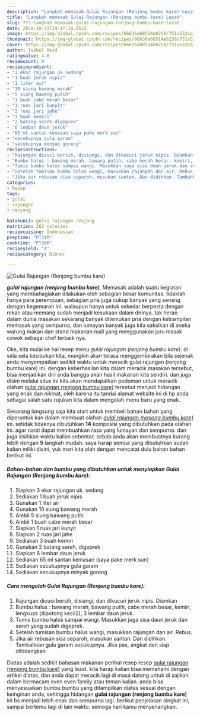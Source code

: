 ```yaml
---
description: "Langkah memasak Gulai Rajungan (Renjong bumbu kare) Lezat"
title: "Langkah memasak Gulai Rajungan (Renjong bumbu kare) Lezat"
slug: 773-langkah-memasak-gulai-rajungan-renjong-bumbu-kare-lezat
date: 2020-10-31T14:47:18.851Z
image: https://img-global.cpcdn.com/recipes/66636a68514e6258/751x532cq70/gulai-rajungan-renjong-bumbu-kare-foto-resep-utama.jpg
thumbnail: https://img-global.cpcdn.com/recipes/66636a68514e6258/751x532cq70/gulai-rajungan-renjong-bumbu-kare-foto-resep-utama.jpg
cover: https://img-global.cpcdn.com/recipes/66636a68514e6258/751x532cq70/gulai-rajungan-renjong-bumbu-kare-foto-resep-utama.jpg
author: Isabel Reid
ratingvalue: 4.6
reviewcount: 9
recipeingredient:
- "3 ekor rajungan uk sedang"
- "1 buah jeruk nipis"
- "1 liter air"
- "10 siung bawang merah"
- "5 siung bawang putih"
- "1 buah cabe merah besar"
- "1 ruas jari kunyit"
- "2 ruas jari jahe"
- "3 buah kemiri"
- "2 batang sereh digeprek"
- "6 lembar daun jeruk"
- "65 ml santan kemasan saya pake merk sun"
- "secukupnya gula garam"
- "secukupnya minyak goreng"
recipeinstructions:
- "Rajungan dicuci bersih, disiangi, dan dikucuri jeruk nipis. Diamkan"
- "Bumbu halus : bawang merah, bawang putih, cabe merah besar, kemiri, lengkuas (dipotong kecil2), 3 lembar daun jeruk."
- "Tumis bumbu halus sampai wangi. Masukkan juga sisa daun jeruk dan sereh yang sudah digeprek."
- "Setelah tumisan bumbu halus wangi, masukkan rajungan dan air. Rebus."
- "Jika air rebusan sisa separoh, masukan santan. Dan didihkan. Tambahkan gula garam secukupnya. Jika pas, angkat dan siap dihidangkan"
categories:
- Resep
tags:
- gulai
- rajungan
- renjong

katakunci: gulai rajungan renjong 
nutrition: 263 calories
recipecuisine: Indonesian
preptime: "PT31M"
cooktime: "PT38M"
recipeyield: "4"
recipecategory: Dinner

---
```



![Gulai Rajungan (Renjong bumbu kare)](https://img-global.cpcdn.com/recipes/66636a68514e6258/751x532cq70/gulai-rajungan-renjong-bumbu-kare-foto-resep-utama.jpg)

<b><i>gulai rajungan (renjong bumbu kare)</i></b>, Memasak adalah suatu kegiatan yang membahagiakan dilakukan oleh sebagian besar komunitas. tidaklah hanya para perempuan, sebagian pria juga cukup banyak yang senang dengan kegemaran ini. walaupun hanya untuk sekedar berpesta dengan rekan atau memang sudah menjadi kesukaan dalam dirinya. tak heran dalam dunia masakan sekarang banyak ditemukan pria dengan ketrampilan memasak yang sempurna, dan lumayan banyak juga kita saksikan di aneka warung makan dan stand makanan mall yang menggunakan juru masak cowok sebagai chef terbaik nya.

Oke, kita mulai ke hal resep menu <i>gulai rajungan (renjong bumbu kare)</i>. di sela sela kesibukan kita, mungkin akan terasa menggembirakan bila sejenak anda menyempatkan sedikit waktu untuk meracik gulai rajungan (renjong bumbu kare) ini. dengan keberhasilan kita dalam meracik masakan tersebut, bisa menjadikan diri anda bangga akan hasil makanan kita sendiri. dan juga disini melalui situs ini kita akan mendapatkan pedoman untuk meracik olahan <u>gulai rajungan (renjong bumbu kare)</u> tersebut menjadi hidangan yang enak dan nikmat, oleh karena itu tandai alamat website ini di hp anda sebagai salah satu rujukan kita dalam mengolah menu baru yang enak.




Sekarang langsung saja kita start untuk membeli bahan bahan yang diperuntuk kan dalam membuat olahan <u><i>gulai rajungan (renjong bumbu kare)</i></u> ini. setidak tidaknya dibutuhkan <b>14</b> komposisi yang dibutuhkan pada olahan ini. agar nanti dapat membuahkan rasa yang lumayan dan sempurna. dan juga sisihkan waktu kalian sebentar, sebab anda akan membuatnya kurang lebih dengan <b>5</b> langkah mudah. saya harap semua yang dibutuhkan sudah kalian miliki disini, yuk mari kita olah dengan mencatat dulu bahan bahan berikut ini.

<!--inarticleads1-->

##### Bahan-bahan dan bumbu yang dibutuhkan untuk menyiapkan Gulai Rajungan (Renjong bumbu kare):

1. Siapkan 3 ekor rajungan uk. sedang
1. Sediakan 1 buah jeruk nipis
1. Gunakan 1 liter air
1. Gunakan 10 siung bawang merah
1. Ambil 5 siung bawang putih
1. Ambil 1 buah cabe merah besar
1. Siapkan 1 ruas jari kunyit
1. Siapkan 2 ruas jari jahe
1. Sediakan 3 buah kemiri
1. Gunakan 2 batang sereh, digeprek
1. Siapkan 6 lembar daun jeruk
1. Sediakan 65 ml santan kemasan (saya pake merk sun)
1. Sediakan secukupnya gula garam
1. Sediakan secukupnya minyak goreng




<!--inarticleads2-->

##### Cara mengolah Gulai Rajungan (Renjong bumbu kare):

1. Rajungan dicuci bersih, disiangi, dan dikucuri jeruk nipis. Diamkan
1. Bumbu halus : bawang merah, bawang putih, cabe merah besar, kemiri, lengkuas (dipotong kecil2), 3 lembar daun jeruk.
1. Tumis bumbu halus sampai wangi. Masukkan juga sisa daun jeruk dan sereh yang sudah digeprek.
1. Setelah tumisan bumbu halus wangi, masukkan rajungan dan air. Rebus.
1. Jika air rebusan sisa separoh, masukan santan. Dan didihkan. Tambahkan gula garam secukupnya. Jika pas, angkat dan siap dihidangkan




Diatas adalah sedikit bahasan makanan perihal resep resep <u>gulai rajungan (renjong bumbu kare)</u> yang lezat. kita harap kalian bisa memahami dengan artikel diatas, dan anda dapat meracik lagi di masa datang untuk di sajikan dalam bermacam even even family atau teman kalian. anda bisa menyesuaikan bumbu bumbu yang ditampilkan diatas sesuai dengan keinginan anda, sehingga hidangan <b>gulai rajungan (renjong bumbu kare)</b> ini bs menjadi lebih enak dan sempurna lagi. berikut penjelasan singkat ini, sampai bertemu lagi di lain waktu. semoga hari kamu menyenangkan.
